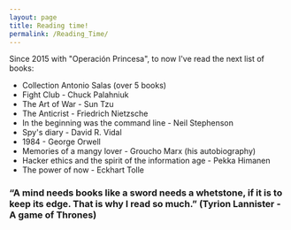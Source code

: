 ```yaml
---
layout: page
title: Reading time!
permalink: /Reading_Time/
---
```


Since 2015 with "Operación Princesa", to now I've read the next list of books:

* Collection Antonio Salas (over 5 books)
* Fight Club - Chuck Palahniuk
* The Art of War - Sun Tzu
* The Anticrist - Friedrich Nietzsche
* In the beginning was the command line - Neil Stephenson
* Spy's diary - David R. Vidal
* 1984 - George Orwell
* Memories of a mangy lover - Groucho Marx (his autobiography)
* Hacker ethics and the spirit of the information age - Pekka Himanen
* The power of now - Eckhart Tolle

  
  

### “A mind needs books like a sword needs a whetstone, if it is to keep its edge. That is why I read so much.” (Tyrion Lannister - A game of Thrones)
